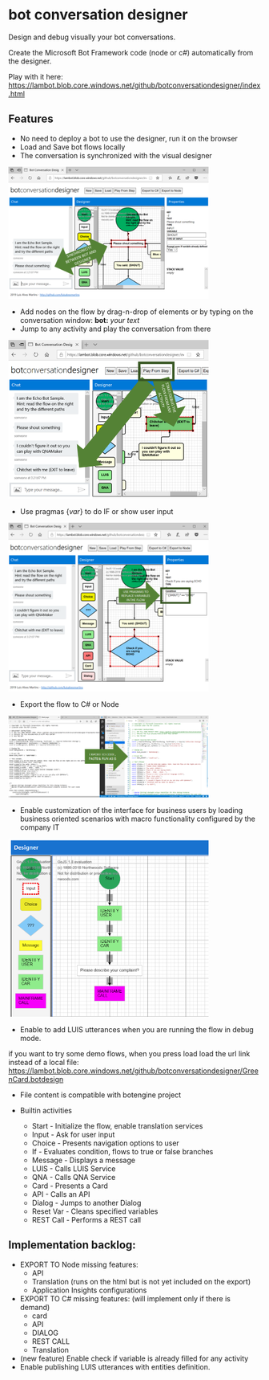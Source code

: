 # bot conversation designer

Design and debug visually your bot conversations.

Create the Microsoft Bot Framework code (node or c#) automatically from the designer.

Play with it here: https://lambot.blob.core.windows.net/github/botconversationdesigner/index.html


## Features
- No need to deploy a bot to use the designer, run it on the browser
- Load and Save bot flows locally
- The conversation is synchronized with the visual designer 

<img src="images/image1.png" alt="Synchronicity" width="400px"/>

- Add nodes on the flow by drag-n-drop of elements or by typing on the conversation window: **bot:** _your text_
- Jump to any activity and play the conversation from there

<img src="images/image2.png" alt="Debug" width="400px"/>

- Use pragmas {_var_} to do IF or show user input 

<img src="images/image3.png" alt="Pragmas" width="400px"/>

- Export the flow to C# or Node 

<img src="images/image4.png" alt="Export" width="400px"/>

- Enable customization of the interface for business users by loading business oriented scenarios with macro functionality configured by the company IT

<img src="images/image5.png" alt="Scenarios" width="400px"/>

- Enable to add LUIS utterances when you are running the flow in debug mode.


if you want to try some demo flows, when you press load load the url link instead of a local file: 
https://lambot.blob.core.windows.net/github/botconversationdesigner/GreenCard.botdesign 

- File content is compatible with botengine project

- Builtin activities
    - Start - Initialize the flow, enable translation services
    - Input - Ask for user input
    - Choice - Presents navigation options to user
    - If - Evaluates condition, flows to true or false branches
    - Message - Displays a message
    - LUIS - Calls LUIS Service
    - QNA - Calls QNA Service
    - Card - Presents a Card
    - API - Calls an API
    - Dialog - Jumps to another Dialog
    - Reset Var - Cleans specified variables
    - REST Call - Performs a REST call

## Implementation backlog:
- EXPORT TO Node missing features:
    - API
    - Translation (runs on the html but is not yet included on the export)
    - Application Insights configurations
- EXPORT TO C# missing features: (will implement only if there is demand)
    - card
    - API
    - DIALOG
    - REST CALL
    - Translation
- (new feature) Enable check if variable is already filled for any activity
- Enable publishing LUIS utterances with entities definition.
